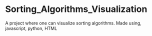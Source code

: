 # Sorting_Algorithms_Visualization
A project where one can visualize sorting algorithms. Made using, javascript, python, HTML
